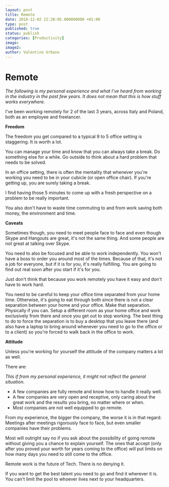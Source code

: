 ```yaml
---
layout: post
title: Remote
date: 2018-12-02 22:28:05.000000000 +01:00
type: post
published: true
status: publish
categories: [Productivity]
image:
image2:
author: Valentino Urbano
---
```


# Remote

_The following is my personal experience and what I've heard from working in the industry in the past few years. It does not mean that this is how stuff works everywhere._

I've been working remotely for 2 of the last 3 years, across Italy and Poland, both as an employee and freelancer.

**Freedom**

The freedom you get compared to a typical 9 to 5 office setting is staggering. It is worth a lot.

You can manage your time and know that you can always take a break. Do something else for a while. Go outside to think about a hard problem that needs to be solved.

In an office setting, there is often the mentality that whenever you're working you need to be in your cubicle (or open office chair). If you're getting up, you are surely taking a break.

I find having those 5 minutes to come up with a fresh perspective on a problem to be really important.

You also don't have to waste time commuting to and from work saving both money, the environment and time.

**Caveats**

Sometimes though, you need to meet people face to face and even though Skype and Hangouts are great, it's not the same thing. And some people are not great at talking over Skype.

You need to also be focused and be able to work independently. You won't have a boss to order you around most of the times. Because of that, it's not a job for everyone, but if it is for you, it's really fulfilling. You are going to find out real soon after you start if it's for you.

Just don't think that because you work remotely you have it easy and don't have to work hard.

You need to be careful to keep your office time separated from your home time. Otherwise, it's going to eat through both since there is not a clear separation between your home and your office.
Make that separation. Physically if you can.
Setup a different room as your home office and work exclusively from there and once you get out to stop working. The best thing to do to force the separation is to buy a desktop that you leave there (and also have a laptop to bring around whenever you need to go to the office or to a client) so you're forced to walk back in the office to work.

**Attitude**

Unless you're working for yourself the attitude of the company matters a lot as well.

There are:

_This if from my personal experience, it might not reflect the general situation._

- A few companies are fully remote and know how to handle it really well.
- A few companies are very open and receptive, only caring about the great work and the results you bring, no matter where or when.
- Most companies are not well equipped to go remote.

From my experience, the bigger the company, the worse it is in that regard. Meetings after meetings rigorously face to face, but even smaller companies have their problems.

Most will outright say no if you ask about the possibility of going remote without giving you a chance to explain yourself. The ones that accept (only after you proved your worth for years coming to the office) will put limits on how many days you need to still come to the office.

Remote work is the future of Tech. There is no denying it.

If you want to get the best talent you need to go and find it wherever it is. You can't limit the pool to whoever lives next to your headquarters.
